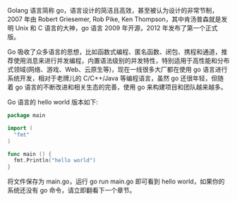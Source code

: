 Golang 语言简称 go，语言设计的简洁且高效，甚至被认为设计的非常节制，2007 年由 Robert Griesemer, Rob Pike, Ken Thompson，其中肯汤普森就是发明 Unix 和 C 语言的大神，go 语言 2009 年开源，2012 年发布了第一个正式版。

Go 吸收了众多语言的思想，比如函数式编程、匿名函数、闭包、携程和通道，推荐使用消息来进行并发编程，内置语法级别的并发特性，特别适用于高性能和分布式领域(网络、游戏、Web、云原生等)，现在一线很多大厂都在使用 go 语言进行系统开发，相对于老牌儿的 C/C++/Java 等编程语言，虽然 go 还很年轻，但随着 go 语言的不断改进和相关生态的完善，使用 go 来构建项目和团队越来越多。

Go 语言的 hello world 版本如下:

```go
package main

import (
  "fmt"
)

func main () {
  fmt.Println("hello world")
}
```

将文件保存为 main.go，运行 go run main.go 即可看到 hello world，如果你的系统还没有 go 命令，请立即翻看下一个章节。
